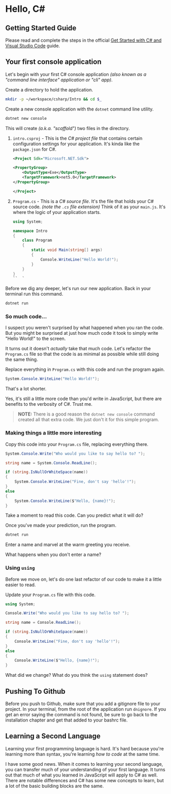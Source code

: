 # Hello, C#

## Getting Started Guide

Please read and complete the steps in the official [Get Started with C# and Visual Studio Code](https://docs.microsoft.com/en-us/dotnet/core/tutorials/with-visual-studio-code) guide.

## Your first console application

Let's begin with your first C# console application _(also known as a "command line interface" application or "cli" app)_.

Create a directory to hold the application.

```sh
mkdir -p ~/workspace/csharp/Intro && cd $_
```

Create a new console application with the `dotnet` command line utility.

```sh
dotnet new console
```

This will create _(a.k.a. "scaffold")_ two files in the directory.

1. `intro.csproj` - This is the _C# project file_ that contains certain configuration settings for your application. It's kinda like the `package.json` for C#.

    ```xml
    <Project Sdk="Microsoft.NET.Sdk">

    <PropertyGroup>
        <OutputType>Exe</OutputType>
        <TargetFramework>net5.0</TargetFramework>
    </PropertyGroup>

    </Project>
    ```

1. `Program.cs` - This is a _C# source file_. It's the file that holds your C# source code. _(note the `.cs` file extension)_ Think of it as your `main.js`. It's where the logic of your application starts.

    ```cs
    using System;

    namespace Intro
    {
        class Program
        {
            static void Main(string[] args)
            {
                Console.WriteLine("Hello World!");
            }
        }
    }
    ``  `

Before we dig any deeper, let's run our new application. Back in your terminal run this command.

```sh
dotnet run
```

### So much code...

I suspect you weren't surprised by what happened when you ran the code. But you might be surprised at just how much code it took to simply write "Hello World!" to the screen.

It turns out it doesn't _actually_ take that much code. Let's refactor the `Program.cs` file so that the code is as minimal as possible while still doing the same thing.

Replace everything in `Program.cs` with this code and run the program again.

```cs
System.Console.WriteLine("Hello World!");
```

That's a lot shorter.

Yes, it's still a little more code than you'd write in JavaScript, but there are benefits to the verbosity of C#. Trust me.

> **NOTE:** There is a good reason the `dotnet new console` command created all that extra code. We just don't it for this simple program.

### Making things a little more interesting

Copy this code into your `Program.cs` file, replacing everything there.

```cs
System.Console.Write("Who would you like to say hello to? ");

string name = System.Console.ReadLine();

if (string.IsNullOrWhiteSpace(name))
{
    System.Console.WriteLine("Fine, don't say 'hello'!");
}
else
{
    System.Console.WriteLine($"Hello, {name}!");
}
```

Take a moment to read this code. Can you predict what it will do?

Once you've made your prediction, run the program.

```sh
dotnet run
```

Enter a name and marvel at the warm greeting you receive.

What happens when you don't enter a name?

### Using `using`

Before we move on, let's do one last refactor of our code to make it a little easier to read.

Update your `Program.cs` file with this code.

```cs
using System;

Console.Write("Who would you like to say hello to? ");

string name = Console.ReadLine();

if (string.IsNullOrWhiteSpace(name))
{
    Console.WriteLine("Fine, don't say 'hello'!");
}
else
{
    Console.WriteLine($"Hello, {name}!");
}
```

What did we change? What do you think the `using` statement does?

## Pushing To Github

Before you push to Github, make sure that you add a gitignore file to your project. In your terminal, from the root of the application run `dnignore`. If you get an error saying the command is not found, be sure to go back to the installation chapter and get that added to your bashrc file.

## Learning a Second Language

Learning your first programming language is hard. It's hard because you're learning more than syntax, you're learning _how to code_ at the same time.

I have some good news. When it comes to learning your second language, you can transfer much of your understanding of your first language. It turns out that much of what you learned in JavaScript will apply to C# as well. There are notable differences and C# has some new concepts to learn, but a lot of the basic building blocks are the same.
